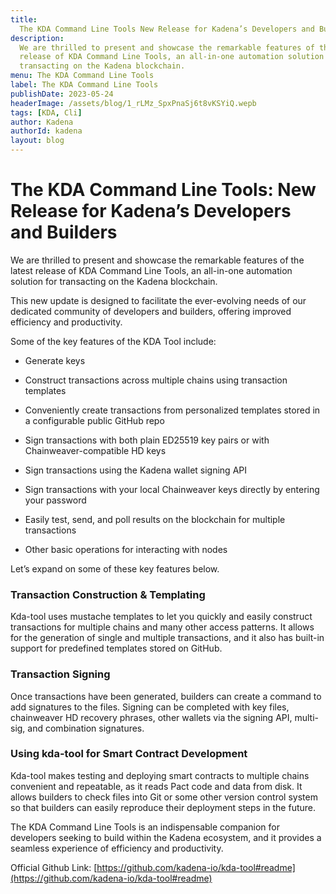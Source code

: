 ```yaml
---
title:
  The KDA Command Line Tools New Release for Kadena’s Developers and Builders
description:
  We are thrilled to present and showcase the remarkable features of the latest
  release of KDA Command Line Tools, an all-in-one automation solution for
  transacting on the Kadena blockchain.
menu: The KDA Command Line Tools
label: The KDA Command Line Tools
publishDate: 2023-05-24
headerImage: /assets/blog/1_rLMz_SpxPnaSj6t8vKSYiQ.wepb
tags: [KDA, Cli]
author: Kadena
authorId: kadena
layout: blog
---
```


# The KDA Command Line Tools: New Release for Kadena’s Developers and Builders

We are thrilled to present and showcase the remarkable features of the latest
release of KDA Command Line Tools, an all-in-one automation solution for
transacting on the Kadena blockchain.

This new update is designed to facilitate the ever-evolving needs of our
dedicated community of developers and builders, offering improved efficiency and
productivity.

Some of the key features of the KDA Tool include:

- Generate keys

- Construct transactions across multiple chains using transaction templates

- Conveniently create transactions from personalized templates stored in a
  configurable public GitHub repo

- Sign transactions with both plain ED25519 key pairs or with
  Chainweaver-compatible HD keys

- Sign transactions using the Kadena wallet signing API

- Sign transactions with your local Chainweaver keys directly by entering your
  password

- Easily test, send, and poll results on the blockchain for multiple
  transactions

- Other basic operations for interacting with nodes

Let’s expand on some of these key features below.

### Transaction Construction & Templating

Kda-tool uses mustache templates to let you quickly and easily construct
transactions for multiple chains and many other access patterns. It allows for
the generation of single and multiple transactions, and it also has built-in
support for predefined templates stored on GitHub.

### Transaction Signing

Once transactions have been generated, builders can create a command to add
signatures to the files. Signing can be completed with key files, chainweaver HD
recovery phrases, other wallets via the signing API, multi-sig, and combination
signatures.

### Using kda-tool for Smart Contract Development

Kda-tool makes testing and deploying smart contracts to multiple chains
convenient and repeatable, as it reads Pact code and data from disk. It allows
builders to check files into Git or some other version control system so that
builders can easily reproduce their deployment steps in the future.

The KDA Command Line Tools is an indispensable companion for developers seeking
to build within the Kadena ecosystem, and it provides a seamless experience of
efficiency and productivity.

Official Github Link:
[https://github.com/kadena-io/kda-tool#readme](https://github.com/kadena-io/kda-tool#readme)
